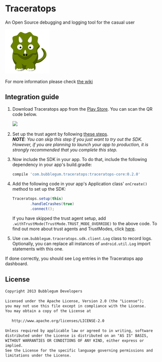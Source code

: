 Traceratops
===========

An Open Source debugging and logging tool for the casual user

![](traceratops-app/src/main/res/mipmap-xxhdpi/ic_launcher.png)

For more information please check [the wiki][1]



Integration guide
-----------------

1. Download Traceratops app from the [Play Store](https://play.google.com/store/apps/details?id=com.bubblegum.traceratops.app). You can scan the QR code below.
   
   ![](https://cloud.githubusercontent.com/assets/1681767/12774900/4d20ccb8-ca6f-11e5-86aa-14ec68cb9096.png)
1. Set up the trust agent by following [these steps](trust-agent-setup).  
_**NOTE**: You can skip this step if you just want to try out the SDK. However, if you are planning to launch your app to production, it is strongly recommended that you complete this step._
1. Now include the SDK in your app. To do that, include the following dependency in your app's build.gradle:

   ```groovy
   compile 'com.bubblegum.traceratops:traceratops-core:0.2.0'
   ```
1. Add the following code in your app's Application class' ```onCreate()``` method to set up the SDK:

    ```java
    Traceratops.setup(this)
            .handleCrashes(true)
            .connect();
    ```
   If you have skipped the trust agent setup, add ```.withTrustMode(TrustMode.TRUST_MODE_OVERRIDE)``` to the above code. To find out more about trust agents and TrustModes, click [here](why-trust-agent).
1. Use ```com.bubblegum.traceratops.sdk.client.Log``` class to record logs. Optionally, you can replace all instances of ```android.util.Log``` import statements with this one.

If done correctly, you should see Log entries in the Traceratops app dashboard.

License
--------

    Copyright 2013 Bubblegum Developers

    Licensed under the Apache License, Version 2.0 (the "License");
    you may not use this file except in compliance with the License.
    You may obtain a copy of the License at

       http://www.apache.org/licenses/LICENSE-2.0

    Unless required by applicable law or agreed to in writing, software
    distributed under the License is distributed on an "AS IS" BASIS,
    WITHOUT WARRANTIES OR CONDITIONS OF ANY KIND, either express or implied.
    See the License for the specific language governing permissions and
    limitations under the License.


 [1]: https://github.com/bubblegumdevs/traceratops/wiki
 [ps]: https://play.google.com/store/apps/details?id=com.bubblegum.traceratops.app
